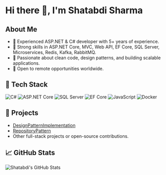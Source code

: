 # Hi there 👋, I'm Shatabdi Sharma

## About Me
- 🔹 Experienced ASP.NET & C# developer with 5+ years of experience.
- 🔹 Strong skills in ASP.NET Core, MVC, Web API, EF Core, SQL Server, Microservices, Redis, Kafka, RabbitMQ.
- 🔹 Passionate about clean code, design patterns, and building scalable applications.
- 🔹 Open to remote opportunities worldwide.

## 🔧 Tech Stack
![C#](https://img.shields.io/badge/C%23-239120?style=flat-square&logo=c-sharp&logoColor=white)
![ASP.NET Core](https://img.shields.io/badge/ASP.NET_Core-239120?style=flat-square&logo=dot-net&logoColor=white)
![SQL Server](https://img.shields.io/badge/SQL%20Server-239120?style=flat-square&logo=microsoft-sql-server&logoColor=white)
![EF Core](https://img.shields.io/badge/EF_Core-239120?style=flat-square)
![JavaScript](https://img.shields.io/badge/JavaScript-F7DF1E?style=flat-square&logo=javascript&logoColor=black)
![Docker](https://img.shields.io/badge/Docker-2496ED?style=flat-square&logo=docker&logoColor=white)

## 📂 Projects
- [DesignPatternImplementation](https://github.com/shatabdi-bd/DesignPatternImplementation)
- [RepositoryPattern](https://github.com/shatabdi-bd/RepositoryPattern)
- Other full-stack projects or open-source contributions.

## 📈 GitHub Stats
![Shatabdi's GitHub Stats](https://github-readme-stats.vercel.app/api?username=shatabdi-bd&show_icons=true&theme=dark)
